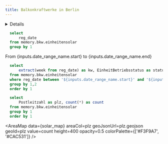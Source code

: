 ```yaml
---
title: Balkonkraftwerke in Berlin
---
```


<Details title='Registrierungen pro Woche'>

Anzahl aller registrierten Balkonkraftwerke
</Details>

```sql solar_dates
  select
      reg_date
  from memory.bkw.einheitensolar
  group by 1
```

<DateRange
    name=date_range_name
    data={solar_dates}
    dates=reg_date
/>

From {inputs.date_range_name.start} to {inputs.date_range_name.end}

```sql solar
  select
      extract(week from reg_date) as kw, EinheitBetriebsstatus as status, count(*) as count
  from memory.bkw.einheitensolar
  where reg_date between '${inputs.date_range_name.start}' and '${inputs.date_range_name.end}'
  group by 1,2
  order by 1
```

<BarChart 
    data={solar}
    x=kw
    y=count
    title="BKW pro Kalenderwoche"
    series=status
/>

```sql solar_map
  select
      Postleitzahl as plz, count(*) as count
  from memory.bkw.einheitensolar
  group by 1
  order by 1
```

<AreaMap 
    data={solar_map} 
    areaCol=plz
    geoJsonUrl=plz.geojson
    geoId=plz
    value=count
    height=400
    opacity=0.5
    colorPalette={['#F3F9A7', '#CAC531']}
/>

